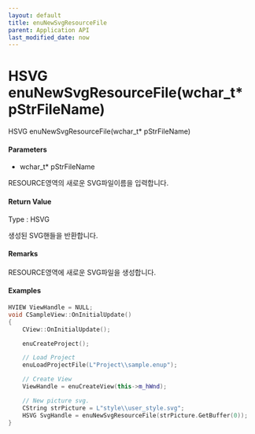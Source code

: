 ```yaml
---
layout: default
title: enuNewSvgResourceFile
parent: Application API
last_modified_date: now
---
```

# HSVG enuNewSvgResourceFile\(wchar\_t\* pStrFileName\)

HSVG enuNewSvgResourceFile\(wchar\_t\* pStrFileName\)

#### Parameters

* wchar\_t\* pStrFileName

RESOURCE영역의 새로운 SVG파일이름을 입력합니다.

#### Return Value

Type : HSVG

생성된 SVG핸들을 반환합니다.

#### Remarks

RESOURCE영역에 새로운 SVG파일을 생성합니다.

#### Examples

```cpp
HVIEW ViewHandle = NULL; 
void CSampleView::OnInitialUpdate() 
{ 
    CView::OnInitialUpdate(); 

    enuCreateProject(); 

    // Load Project
    enuLoadProjectFile(L"Project\\sample.enup"); 

    // Create View
    ViewHandle = enuCreateView(this->m_hWnd); 

    // New picture svg. 
    CString strPicture = L"style\\user_style.svg"; 
    HSVG SvgHandle = enuNewSvgResourceFile(strPicture.GetBuffer(0)); 
}
```



